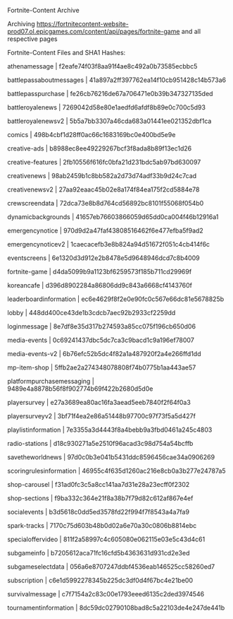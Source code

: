 Fortnite-Content Archive

Archiving https://fortnitecontent-website-prod07.ol.epicgames.com/content/api/pages/fortnite-game and all respective pages

Fortnite-Content Files and SHA1 Hashes:

athenamessage | f2eafe74f03f8aa91f4ae8c492a0b73585ecbbc5

battlepassaboutmessages | 41a897a2ff397762ea14f10cb951428c14b573a6

battlepasspurchase | fe26cb76216de67a706471e0b39b347327135ded

battleroyalenews | 7269042d58e80e1aedfd6afdf8b89e0c700c5d93

battleroyalenewsv2 | 5b5a7bb3307a46cda683a01441ee021352dbf1ca

comics | 498b4cbf1d28ff0ac66c1683169bc0e400bd5e9e

creative-ads | b8988ec8ee49229267bcf3f8ada8b89f13ec1d26

creative-features | 2fb10556f616fc0bfa21d231bdc5ab97bd630097

creativenews | 98ab2459b1c8bb582a2d73d74adf33b9d24c7cad

creativenewsv2 | 27aa92eaac45b02e8a174f84ea175f2cd5884e78

crewscreendata | 72dca73e8b8d764cd56892bc8101f55068f054b0

dynamicbackgrounds | 41657eb76603866059d65dd0ca004f46b12916a1

emergencynotice | 970d9d2a47faf43808516462f6e477efba5f9ad2

emergencynoticev2 | 1caecacefb3e8b824a94d51672f051c4cb414f6c

eventscreens | 6e1320d3d912e2b8478e5d9648946dcd7c8b4009

fortnite-game | d4da5099b9a1123bf6259573f185b711cd29969f

koreancafe | d396d8902284a86806dd9c843a6668cf4143760f

leaderboardinformation | ec6e4629f8f2e0e90fc0c567e66dc81e5678825b

lobby | 448dd400ce43de1b3cdcb7aec92b2933cf2259dd

loginmessage | 8e7df8e35d317b274593a85cc075f196cb650d06

media-events | 0c69241437dbc5dc7ca3c9bacd1c9a196ef78007

media-events-v2 | 6b76efc52b5dc4f82a1a487920f2a4e266ffd1dd

mp-item-shop | 5ffb2ae2a274348078808f74b0775b1aa443ae57

platformpurchasemessaging | 9489e4a8878b56f8f902774b69f422b2680d5d0e

playersurvey | e27a3689ea80ac16fa3aead5eeb7840f2f64f0a3

playersurveyv2 | 3bf71f4ea2e86a51448b97700c97f73f5a5d427f

playlistinformation | 7e3355a3d4443f8a4bebb9a3fbd0461a245c4803

radio-stations | d18c930271a5e2510f96acad3c98d754a54bcffb

savetheworldnews | 97d0c0b3e041b5431ddc8596456cae34a0906269

scoringrulesinformation | 46955c4f635d1260ac216e8cb0a3b277e24787a5

shop-carousel | f31ad0fc3c5a8cc141aa7d31e28a23ecff0f2302

shop-sections | f9ba332c364e21f8a38b7f79d82c612af867e4ef

socialevents | b3d5618c0dd5ed3578fd22f994f7f8543a4a7fa9

spark-tracks | 7170c75d603b48b0d02a6e70a30c0806b8814ebc

specialoffervideo | 811f2a58997c4c605080e062115e03e5c43d4c61

subgameinfo | b7205612aca71fc16cfd5b4363631d931cd2e3ed

subgameselectdata | 056a6e8707247ddbf4536eab146525cc58260ed7

subscription | c6e1d5992278345b225dc3df0d4f67bc4e21be00

survivalmessage | c7f7154a2c83c00e1793eeed6135c2ded3974546

tournamentinformation | 8dc59dc02790108bad8c5a22103de4e247de441b

